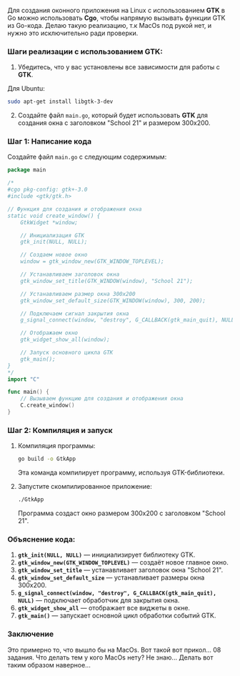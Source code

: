 Для создания оконного приложения на Linux с использованием **GTK** в Go можно использовать **Cgo**, чтобы напрямую вызывать функции GTK из Go-кода. Делаю такую реализацию, т.к MacOs под рукой нет, и нужно это исключительно ради проверки.
### Шаги реализации с использованием GTK:

1. Убедитесь, что у вас установлены все зависимости для работы с **GTK**.

Для Ubuntu:
```bash
sudo apt-get install libgtk-3-dev
```

2. Создайте файл `main.go`, который будет использовать **GTK** для создания окна с заголовком "School 21" и размером 300x200.

### Шаг 1: Написание кода

Создайте файл `main.go` с следующим содержимым:

```go
package main

/*
#cgo pkg-config: gtk+-3.0
#include <gtk/gtk.h>

// Функция для создания и отображения окна
static void create_window() {
    GtkWidget *window;

    // Инициализация GTK
    gtk_init(NULL, NULL);

    // Создаем новое окно
    window = gtk_window_new(GTK_WINDOW_TOPLEVEL);

    // Устанавливаем заголовок окна
    gtk_window_set_title(GTK_WINDOW(window), "School 21");

    // Устанавливаем размер окна 300x200
    gtk_window_set_default_size(GTK_WINDOW(window), 300, 200);

    // Подключаем сигнал закрытия окна
    g_signal_connect(window, "destroy", G_CALLBACK(gtk_main_quit), NULL);

    // Отображаем окно
    gtk_widget_show_all(window);

    // Запуск основного цикла GTK
    gtk_main();
}
*/
import "C"

func main() {
    // Вызываем функцию для создания и отображения окна
    C.create_window()
}
```

### Шаг 2: Компиляция и запуск

1. Компиляция программы:

   ```bash
   go build -o GtkApp
   ```

   Эта команда компилирует программу, используя GTK-библиотеки.

2. Запустите скомпилированное приложение:

   ```bash
   ./GtkApp
   ```

   Программа создаст окно размером 300x200 с заголовком "School 21".

### Объяснение кода:

1. **`gtk_init(NULL, NULL)`** — инициализирует библиотеку GTK.
2. **`gtk_window_new(GTK_WINDOW_TOPLEVEL)`** — создаёт новое главное окно.
3. **`gtk_window_set_title`** — устанавливает заголовок окна "School 21".
4. **`gtk_window_set_default_size`** — устанавливает размеры окна 300x200.
5. **`g_signal_connect(window, "destroy", G_CALLBACK(gtk_main_quit), NULL)`** — подключает обработчик для закрытия окна.
6. **`gtk_widget_show_all`** — отображает все виджеты в окне.
7. **`gtk_main()`** — запускает основной цикл обработки событий GTK.

### Заключение

Это примерно то, что вышло бы на MacOs. Вот такой вот прикол... 08 задания. Что делать тем у кого MacOs нету? Не знаю... Делать вот таким образом наверное...